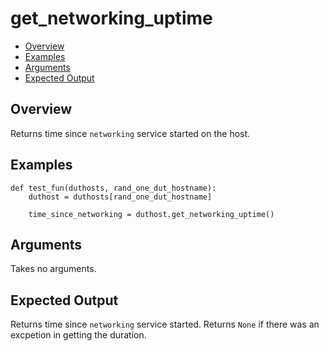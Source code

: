 # get_networking_uptime

- [Overview](#overview)
- [Examples](#examples)
- [Arguments](#arguments)
- [Expected Output](#expected-output)

## Overview
Returns time since `networking` service started on the host.

## Examples
```
def test_fun(duthosts, rand_one_dut_hostname):
    duthost = duthosts[rand_one_dut_hostname]

    time_since_networking = duthost.get_networking_uptime()
```

## Arguments
Takes no arguments.

## Expected Output
Returns time since `networking` service started. Returns `None` if there was an excpetion in getting the duration.